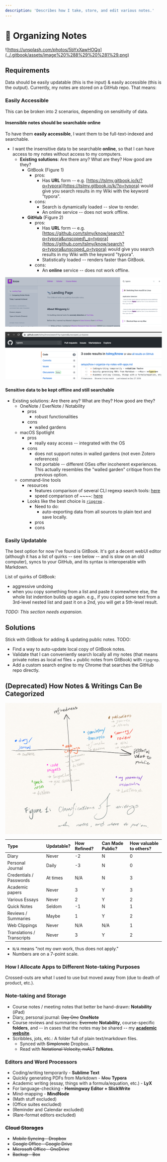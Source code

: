 ```yaml
---
description: 'Describes how I take, store, and edit various notes.'
---
```


# 📝 Organizing Notes

![https://unsplash.com/photos/5bYxXawHOQg](../.gitbook/assets/image%20%288%29%20%281%29.png)

## Requirements

Data should be easily updatable \(this is the input\) & easily accessible \(this is the output\). Currently, my notes are stored on a GitHub repo. That means:

### Easily Accessible

This can be broken into 2 scenarios, depending on sensitivity of data.

#### Insensible notes should be searchable online

To have them **easily accessible**, I want them to be full-text-indexed and searchable.

* I want the insensitive data to be searchable **online**, so that I can have access to my notes without access to my computers.
  * **Existing solutions**: Are there any? What are they? How good are they?
    * GitBook \(Figure 1\)
      * pros:
        * Has **URL** form -- e.g. [https://tslmy.gitbook.io/k/?q=typora](https://tslmy.gitbook.io/k/?q=typora) would give you search results in my Wiki with the keyword "typora".
      * cons:
        * Search is dynamically loaded -- slow to render.
        * An online service -- does not work offline.
    * **GitHub** \(Figure 2\)
      * pros:
        * Has **URL** form -- e.g. [https://github.com/tslmy/know/search?q=typora&unscoped\_q=typora](https://github.com/tslmy/know/search?q=typora&unscoped_q=typora) would give you search results in my Wiki with the keyword "typora".
        * Statistically loaded -- renders faster than GitBook.
      * cons:
        * An **online** service -- does not work offline.

![Figure 1: Search UI on GitBook](../.gitbook/assets/image%20%2812%29.png)

![Figure 2: Search UI on GitHub](../.gitbook/assets/image%20%282%29.png)

### 

#### Sensitive data to be kept **offline** and still searchable

* Existing solutions: Are there any? What are they? How good are they?
  * OneNote / EverNote / Notability
    * pros
      * robust functionalities
    * cons
      * walled gardens
  * macOS Spotlight
    * pros
      * really easy access -- integrated with the OS
    * cons
      * does not support notes in walled gardens \(not even Zotero references\)
      * not portable -- different OSes offer incoherent experiences. This actually resembles the "walled garden" critique from the previous option.
  * command-line tools
    * resources
      * features comparison of several CLI regexp search tools: [here](https://beyondgrep.com/feature-comparison/)
      * speed comparison of ~~~~: [here](https://github.com/BurntSushi/ripgrep#quick-examples-comparing-tools)
    * Looks like the best choice is [`ripgrep`](https://github.com/BurntSushi/ripgrep) . 
      * Need to do:
        * auto-exporting data from all sources to plain text and save locally.
      * pros
      * cons

### Easily Updatable

The best option for now I've found is GitBook. It's got a decent webUI editor \(although it has a list of quirks -- see below -- and is slow on an old computer\), syncs to your GitHub, and its syntax is interoperable with Markdown.

List of quirks of GitBook:

* aggressive undoing
* when you copy something from a list and paste it somewhere else, the whole list indention builds up again. e.g., if you copied some text from a 3rd-level nested list and past it on a 2nd, you will get a 5th-level result.

_TODO: This section needs expansion._

## Solutions

Stick with GitBook for adding & updating public notes. TODO:

* Find a way to auto-update local copy of GitBook notes.
* Validate that I can conveniently search locally all my notes \(that means private notes as local `md` files + public notes from GitBook\) with `ripgrep`. 
* Add a custom search engine to my Chrome that searches the GitHub repo directly.

## \(Deprecated\) How Notes & Writings Can Be Categorized

![Classifications of my writings &amp; notes, and where to put them.](../.gitbook/assets/image%20%288%29%20%282%29.png)

| Type | Updatable? | How Refined? | Can Made Public? | How valuable to others? |
| :--- | :--- | :--- | :--- | :--- |
| Diary | Never | -2 | N | 0 |
| Personal Journal | Daily | -3 | N | 0 |
| Credentials / Passwords | At times | N/A | N | 3 |
| Academic papers | Never | 3 | Y | 3 |
| Various Essays | Never | 2 | Y | 2 |
| Quick Notes | Seldom | -1 | N | 1 |
| Reviews / Summaries | Maybe | 1 | Y | 2 |
| Web Clippings | Never | N/A | N/A | 1 |
| Translations / Transcripts | Never | 3 | Y | 2 |

* `N/A` means "not my own work, thus does not apply."
* Numbers are on a 7-point scale.

### How I Allocate Apps to Different Note-taking Purposes

Crossed-outs are what I used to use but moved away from \(due to death of product, etc.\).

### Note-taking and Storage

* Course notes / meeting notes that better be hand-drawn: **Notability** \(iPad\)
* Diary, personal journal: ~~Day One~~ **OneNote**
* Course reviews and summaries: ~~Evernote~~ **Notability**, course-specific **folders**, and -- in cases that the notes may be shared -- my [**academic website**](http://seas.upenn.edu/~myli). 
* Scribbles, jots, etc.: A folder full of plain text/markdown files.
  * Synced with ~~Simplenote~~ Dropbox.
  * Read with ~~Notational Velocity, nvALT~~ **fsNotes**.

### Editors and Word Processors

* Coding/writing temporarily - **Sublime Text**
* Quickly generating PDFs from Markdown - ~~Mou~~ **Typora**
* Academic writing \(essay, things with a formula/equation, etc.\) - **LyX**
* For language-checking - **Hemingway Editor + SlickWrite**
* Mind-mapping - **MindNode** 
* \(Math stuff excluded\)
* \(Office suites excluded\)
* \(Reminder and Calendar excluded\)
* \(Rare-format editors excluded\)

### ~~Cloud Storages~~

* ~~Mobile Syncing - Dropbox~~
* ~~Google Office - Google Drive~~
* ~~Microsoft Office - OneDrive~~
* ~~Backup - Box~~

